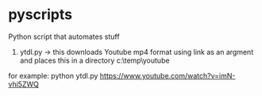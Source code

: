 # pyscripts
Python script that automates stuff 

1. ytdl.py -> this downloads Youtube mp4 format using link as an argment and places this in a directory c:\temp\youtube

for example: 
python ytdl.py https://www.youtube.com/watch?v=imN-vhi5ZWQ



